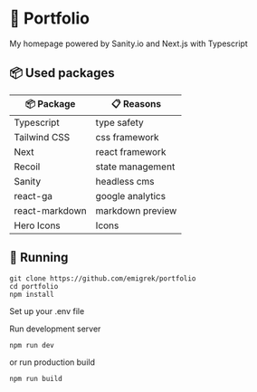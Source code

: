 # 🏡 Portfolio
My homepage powered by Sanity.io and Next.js with Typescript

## 📦 Used packages
| 📦 Package  | 📋 Reasons |
| ------------- | ------------- |
| Typescript  | type safety  |
| Tailwind CSS  | css framework  |
| Next | react framework  |
| Recoil | state management  |
| Sanity | headless cms  |
| react-ga | google analytics  |
| react-markdown | markdown preview |
| Hero Icons | Icons |

## 🚀 Running
```
git clone https://github.com/emigrek/portfolio
cd portfolio
npm install
```
Set up your .env file

Run development server
```
npm run dev
```
or
run production build
```
npm run build
```